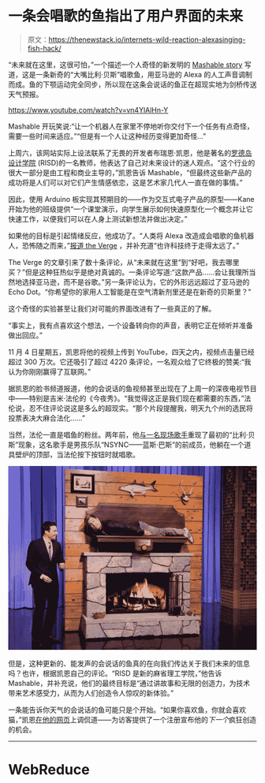# 一条会唱歌的鱼指出了用户界面的未来

> 原文：<https://thenewstack.io/internets-wild-reaction-alexasinging-fish-hack/>

“未来就在这里，这很可怕，”一个描述一个人奇怪的新发明的 [Mashable story](http://mashable.com/2016/11/04/big-mouth-billy-bass-alexa-/#MrJQBR9aTiqJ) 写道，这是一条新奇的“大嘴比利·贝斯”唱歌鱼，用亚马逊的 Alexa 的人工声音调制而成。鱼的下颚运动完全同步，所以现在这条会说话的鱼正在超现实地为剑桥传送天气预报。

https://www.youtube.com/watch?v=vn4YlAlHn-Y

Mashable 开玩笑说:“让一个机器人在家里不停地听你交付下一个任务有点奇怪，需要一些时间来适应。”“但是有一个人让这种经历变得更加奇怪…”

上周六，该网站实际上设法联系了无畏的开发者布瑞恩·凯恩，他是著名的[罗德岛设计学院](http://www.risd.edu/) (RISD)的一名教师，他表达了自己对未来设计的迷人观点。“这个行业的很大一部分是由工程和商业主导的，”凯恩告诉 Mashable，“但最终这些新产品的成功将是人们可以对它们产生情感依恋，这是艺术家几代人一直在做的事情。”

因此，使用 Arduino 板实现其预期目的——作为交互式电子产品的原型——Kane 开始为他的班级提供“一个课堂演示，向学生展示如何快速原型化一个概念并让它快速工作，以便我们可以在人身上测试新想法并做出决定。”

如果他的目标是引起情绪反应，他成功了。“人类将 Alexa 改造成会唱歌的鱼机器人，恐怖随之而来，”[报道 the Verge](http://www.theverge.com/2016/11/4/13525172/amazon-alexa-big-mouth-billy-bass-hack-api) ，并补充道“也许科技终于走得太远了。”

The Verge 的文章引来了数十条评论，从“未来就在这里”到“好吧，我去哪里买？”但是这种狂热似乎是绝对真诚的。一条评论写道:“这款产品……会让我理所当然地选择亚马逊，而不是谷歌。”另一条评论认为，它的外形远远超过了亚马逊的 Echo Dot。“你希望你的家用人工智能是在空气清新剂里还是在新奇的贝斯里？”

这个奇怪的实验甚至让我们对可能的界面改进有了一些真正的了解。

“事实上，我有点喜欢这个想法，一个设备转向你的声音，表明它正在倾听并准备做出回应。”

11 月 4 日星期五，凯恩将他的视频上传到 YouTube，四天之内，视频点击量已经超过 300 万次。它还吸引了超过 4220 条评论，一名观众给了它终极的赞美:“我认为你刚刚赢得了互联网。”

据凯恩的脸书频道报道，他的会说话的鱼视频甚至出现在了上周一的深夜电视节目中——特别是吉米·法伦的《今夜秀》。“我觉得这正是我们现在都需要的东西，”法伦说，忍不住评论说这是多么的超现实。“那个片段提醒我，明天九个州的选民将投票表决大麻合法化……”

当然，法伦一直是唱鱼的粉丝。两年前，他[与一名现场歌手](http://www.eonline.com/news/542171/lance-bass-becomes-a-live-big-mouth-billy-bass-on-the-tonight-show-watch-the-hilarious-clip)重现了最初的“比利·贝斯”现象，这名歌手是男孩乐队“NSYNC——蓝斯·巴斯”的前成员，他躺在一个道具壁炉的顶部，当法伦按下按钮时就唱歌。

![Lance Bass as Billy Bass](img/449e2c153743d1cd6bb7198ce275f89c.png)

但是，这种更新的、能发声的会说话的鱼真的在向我们传达关于我们未来的信息吗？也许，根据凯恩自己的评论。“RISD 是新的麻省理工学院，”他告诉 Mashable，并补充说，他们的最终目标是“通过讲故事和无限的创造力，为技术带来艺术感受力，从而为人们创造令人惊叹的新体验。”

一条能告诉你天气的会说话的鱼可能只是个开始。“如果你喜欢鱼，你就会喜欢猫，”凯恩[在他的网页](http://briankane.net/)上调侃道——为访客提供了一个注册宣布他的*下一个*疯狂创造的机会。

* * *

# WebReduce

<svg xmlns:xlink="http://www.w3.org/1999/xlink" viewBox="0 0 68 31" version="1.1"><title>Group</title> <desc>Created with Sketch.</desc></svg>